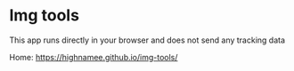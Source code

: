 # Img tools

This app runs directly in your browser and does not send any tracking data

Home: https://highnamee.github.io/img-tools/

